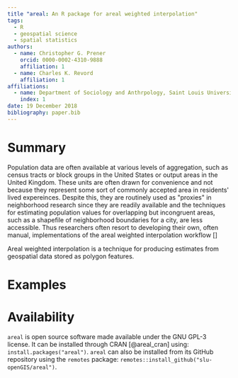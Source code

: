 ```yaml
---
title "areal: An R package for areal weighted interpolation"
tags:
  - R
  - geospatial science
  - spatial statistics
authors:
  - name: Christopher G. Prener
    orcid: 0000-0002-4310-9888
    affiliation: 1
  - name: Charles K. Revord
    affiliation: 1
affiliations:
  - name: Department of Sociology and Anthrpology, Saint Louis University
    index: 1
date: 19 December 2018
bibliography: paper.bib
---
```


# Summary
Population data are often available at various levels of aggregation, such as census tracts or block groups in the United States or output areas in the United Kingdom. These units are often drawn for convenience and not because they represent some sort of commonly accepted area in residents' lived expereinces. Despite this, they are routinely used as "proxies" in neighborhood research since they are readily available and the techniques for estimating population values for overlapping but incongruent areas, such as a shapefile of neighborhood boundaries for a city, are less accessible. Thus researchers often resort to developing their own, often manual, implementations of the areal weighted interpolation workflow []

Areal weighted interpolation is a technique for producing estimates from geospatial data stored as polygon features. 

# Examples

# Availability
`areal` is open source software made available under the GNU GPL-3 license. It can be installed through CRAN [@areal_cran] using: `install.packages("areal")`. `areal` can also be installed from its GitHub repository using the `remotes` package: `remotes::install_github("slu-openGIS/areal")`.
